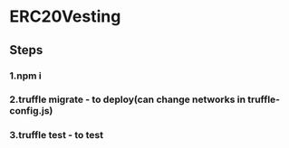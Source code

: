 # ERC20Vesting
## Steps

### 1.npm i
### 2.truffle migrate - to deploy(can change networks in truffle-config.js)
### 3.truffle test - to test
